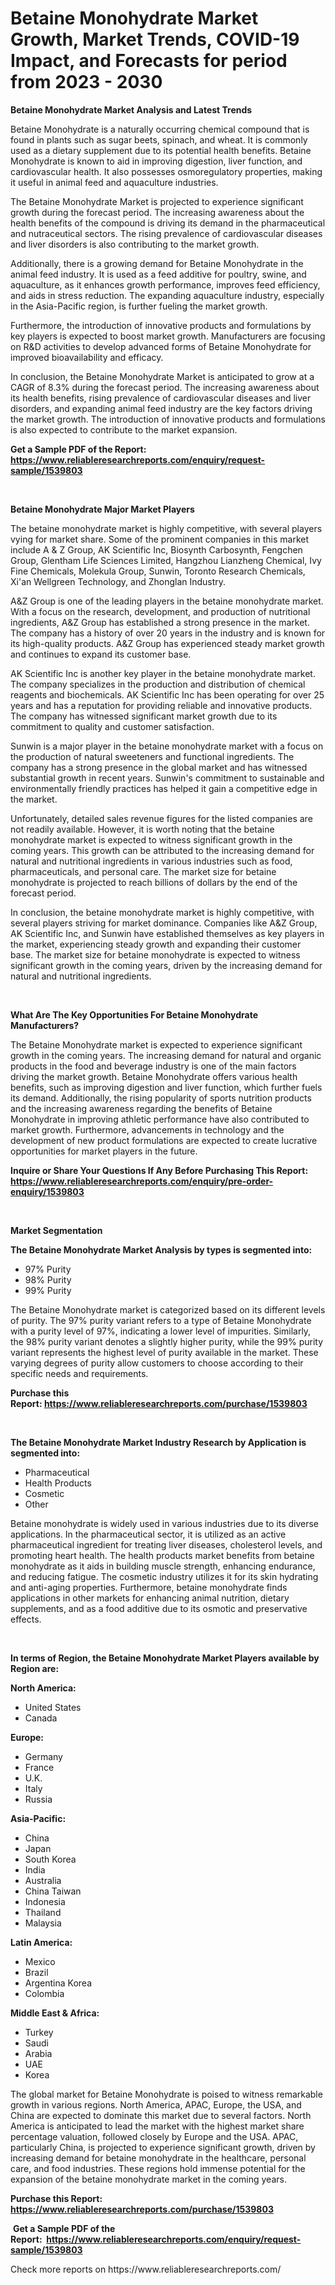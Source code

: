 <p><h1>Betaine Monohydrate Market Growth, Market Trends, COVID-19 Impact, and Forecasts for period from 2023 - 2030</h1></p><p><strong>Betaine Monohydrate Market Analysis and Latest Trends</strong></p>
<p><p>Betaine Monohydrate is a naturally occurring chemical compound that is found in plants such as sugar beets, spinach, and wheat. It is commonly used as a dietary supplement due to its potential health benefits. Betaine Monohydrate is known to aid in improving digestion, liver function, and cardiovascular health. It also possesses osmoregulatory properties, making it useful in animal feed and aquaculture industries.</p><p>The Betaine Monohydrate Market is projected to experience significant growth during the forecast period. The increasing awareness about the health benefits of the compound is driving its demand in the pharmaceutical and nutraceutical sectors. The rising prevalence of cardiovascular diseases and liver disorders is also contributing to the market growth.</p><p>Additionally, there is a growing demand for Betaine Monohydrate in the animal feed industry. It is used as a feed additive for poultry, swine, and aquaculture, as it enhances growth performance, improves feed efficiency, and aids in stress reduction. The expanding aquaculture industry, especially in the Asia-Pacific region, is further fueling the market growth.</p><p>Furthermore, the introduction of innovative products and formulations by key players is expected to boost market growth. Manufacturers are focusing on R&D activities to develop advanced forms of Betaine Monohydrate for improved bioavailability and efficacy.</p><p>In conclusion, the Betaine Monohydrate Market is anticipated to grow at a CAGR of 8.3% during the forecast period. The increasing awareness about its health benefits, rising prevalence of cardiovascular diseases and liver disorders, and expanding animal feed industry are the key factors driving the market growth. The introduction of innovative products and formulations is also expected to contribute to the market expansion.</p></p>
<p><strong>Get a Sample PDF of the Report:&nbsp; <a href="https://www.reliableresearchreports.com/enquiry/request-sample/1539803">https://www.reliableresearchreports.com/enquiry/request-sample/1539803</a></strong></p>
<p>&nbsp;</p>
<p><strong>Betaine Monohydrate Major Market Players</strong></p>
<p><p>The betaine monohydrate market is highly competitive, with several players vying for market share. Some of the prominent companies in this market include A & Z Group, AK Scientific Inc, Biosynth Carbosynth, Fengchen Group, Glentham Life Sciences Limited, Hangzhou Lianzheng Chemical, Ivy Fine Chemicals, Molekula Group, Sunwin, Toronto Research Chemicals, Xi'an Wellgreen Technology, and Zhonglan Industry.</p><p>A&Z Group is one of the leading players in the betaine monohydrate market. With a focus on the research, development, and production of nutritional ingredients, A&Z Group has established a strong presence in the market. The company has a history of over 20 years in the industry and is known for its high-quality products. A&Z Group has experienced steady market growth and continues to expand its customer base.</p><p>AK Scientific Inc is another key player in the betaine monohydrate market. The company specializes in the production and distribution of chemical reagents and biochemicals. AK Scientific Inc has been operating for over 25 years and has a reputation for providing reliable and innovative products. The company has witnessed significant market growth due to its commitment to quality and customer satisfaction.</p><p>Sunwin is a major player in the betaine monohydrate market with a focus on the production of natural sweeteners and functional ingredients. The company has a strong presence in the global market and has witnessed substantial growth in recent years. Sunwin's commitment to sustainable and environmentally friendly practices has helped it gain a competitive edge in the market.</p><p>Unfortunately, detailed sales revenue figures for the listed companies are not readily available. However, it is worth noting that the betaine monohydrate market is expected to witness significant growth in the coming years. This growth can be attributed to the increasing demand for natural and nutritional ingredients in various industries such as food, pharmaceuticals, and personal care. The market size for betaine monohydrate is projected to reach billions of dollars by the end of the forecast period.</p><p>In conclusion, the betaine monohydrate market is highly competitive, with several players striving for market dominance. Companies like A&Z Group, AK Scientific Inc, and Sunwin have established themselves as key players in the market, experiencing steady growth and expanding their customer base. The market size for betaine monohydrate is expected to witness significant growth in the coming years, driven by the increasing demand for natural and nutritional ingredients.</p></p>
<p>&nbsp;</p>
<p><strong>What Are The Key Opportunities For Betaine Monohydrate Manufacturers?</strong></p>
<p><p>The Betaine Monohydrate market is expected to experience significant growth in the coming years. The increasing demand for natural and organic products in the food and beverage industry is one of the main factors driving the market growth. Betaine Monohydrate offers various health benefits, such as improving digestion and liver function, which further fuels its demand. Additionally, the rising popularity of sports nutrition products and the increasing awareness regarding the benefits of Betaine Monohydrate in improving athletic performance have also contributed to market growth. Furthermore, advancements in technology and the development of new product formulations are expected to create lucrative opportunities for market players in the future.</p></p>
<p><strong>Inquire or Share Your Questions If Any Before Purchasing This Report: <a href="https://www.reliableresearchreports.com/enquiry/pre-order-enquiry/1539803">https://www.reliableresearchreports.com/enquiry/pre-order-enquiry/1539803</a></strong></p>
<p>&nbsp;</p>
<p><strong>Market Segmentation</strong></p>
<p><strong>The Betaine Monohydrate Market Analysis by types is segmented into:</strong></p>
<p><ul><li>97% Purity</li><li>98% Purity</li><li>99% Purity</li></ul></p>
<p><p>The Betaine Monohydrate market is categorized based on its different levels of purity. The 97% purity variant refers to a type of Betaine Monohydrate with a purity level of 97%, indicating a lower level of impurities. Similarly, the 98% purity variant denotes a slightly higher purity, while the 99% purity variant represents the highest level of purity available in the market. These varying degrees of purity allow customers to choose according to their specific needs and requirements.</p></p>
<p><strong>Purchase this Report:&nbsp;<a href="https://www.reliableresearchreports.com/purchase/1539803">https://www.reliableresearchreports.com/purchase/1539803</a></strong></p>
<p>&nbsp;</p>
<p><strong>The Betaine Monohydrate Market Industry Research by Application is segmented into:</strong></p>
<p><ul><li>Pharmaceutical</li><li>Health Products</li><li>Cosmetic</li><li>Other</li></ul></p>
<p><p>Betaine monohydrate is widely used in various industries due to its diverse applications. In the pharmaceutical sector, it is utilized as an active pharmaceutical ingredient for treating liver diseases, cholesterol levels, and promoting heart health. The health products market benefits from betaine monohydrate as it aids in building muscle strength, enhancing endurance, and reducing fatigue. The cosmetic industry utilizes it for its skin hydrating and anti-aging properties. Furthermore, betaine monohydrate finds applications in other markets for enhancing animal nutrition, dietary supplements, and as a food additive due to its osmotic and preservative effects.</p></p>
<p>&nbsp;</p>
<p><strong>In terms of Region, the Betaine Monohydrate Market Players available by Region are:</strong></p>
<p>
    <p> <strong> North America: </strong>
        <ul>
            <li>United States</li>
            <li>Canada</li>
        </ul>
        </p> 
    <p> <strong> Europe: </strong>
        <ul>
            <li>Germany</li>
            <li>France</li>
            <li>U.K.</li>
            <li>Italy</li>
            <li>Russia</li>
        </ul>
        </p> 
    <p> <strong> Asia-Pacific: </strong>
        <ul>
            <li>China</li>
            <li>Japan</li>
            <li>South Korea</li>
            <li>India</li>
            <li>Australia</li>
            <li>China Taiwan</li>
            <li>Indonesia</li>
            <li>Thailand</li>
            <li>Malaysia</li>
        </ul>
        </p> 
    <p> <strong> Latin America: </strong>
        <ul>
            <li>Mexico</li>
            <li>Brazil</li>
            <li>Argentina Korea</li>
            <li>Colombia</li>
        </ul>
        </p> 
    <p> <strong> Middle East & Africa: </strong>
        <ul>
            <li>Turkey</li>
            <li>Saudi</li>
            <li>Arabia</li>
            <li>UAE</li>
            <li>Korea</li>
        </ul>
    </p>
    </p>
<p><p>The global market for Betaine Monohydrate is poised to witness remarkable growth in various regions. North America, APAC, Europe, the USA, and China are expected to dominate this market due to several factors. North America is anticipated to lead the market with the highest market share percentage valuation, followed closely by Europe and the USA. APAC, particularly China, is projected to experience significant growth, driven by increasing demand for betaine monohydrate in the healthcare, personal care, and food industries. These regions hold immense potential for the expansion of the betaine monohydrate market in the coming years.</p></p>
<p><strong>Purchase this Report: <a href="https://www.reliableresearchreports.com/purchase/1539803">https://www.reliableresearchreports.com/purchase/1539803</a></strong></p>
<p>&nbsp;<strong>Get a Sample PDF of the Report:&nbsp;&nbsp;<a href="https://www.reliableresearchreports.com/enquiry/request-sample/1539803">https://www.reliableresearchreports.com/enquiry/request-sample/1539803</a></strong></p>
<p><strong></strong></p>
<p>Check more reports on https://www.reliableresearchreports.com/</p>